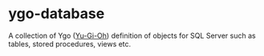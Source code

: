 # ygo-database
A collection of  Ygo ([Yu-Gi-Oh](http://www.yugioh-card.com/uk/)) definition of objects for SQL Server such as tables, stored procedures, views etc.

